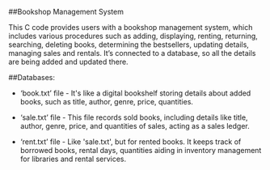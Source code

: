 ##Bookshop Management System

This C code provides users with a bookshop management system, which includes various procedures such as adding, displaying, renting, returning, searching, deleting books, determining the bestsellers, updating details, managing sales and
rentals. It’s connected to a database, so all the details are being added and updated there.

##Databases:
* ‘book.txt’ file -  It's like a digital bookshelf storing details about added books, such as title, author, genre, price, quantities.

* ‘sale.txt’ file - This file records sold books, including details like title, author, genre, price, and quantities of sales, acting as a sales ledger.

* ‘rent.txt’ file - Like 'sale.txt', but for rented books. It keeps track of borrowed books, rental days, quantities aiding in inventory management for libraries and rental services.


